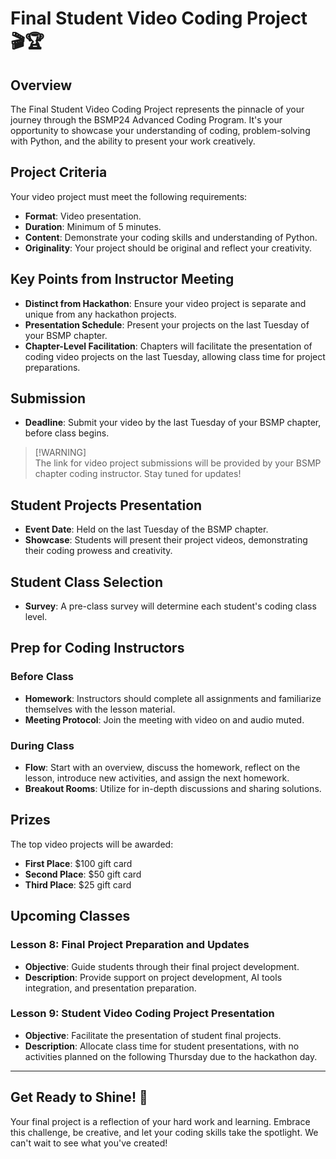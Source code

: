 <!-- /final_student_video_project/README.md -->  
# Final Student Video Coding Project 🎬🏆  
   
## Overview  
   
The Final Student Video Coding Project represents the pinnacle of your journey through the BSMP24 Advanced Coding Program. It's your opportunity to showcase your understanding of coding, problem-solving with Python, and the ability to present your work creatively.  
   
## Project Criteria  
   
Your video project must meet the following requirements:  
   
- **Format**: Video presentation.  
- **Duration**: Minimum of 5 minutes.  
- **Content**: Demonstrate your coding skills and understanding of Python.  
- **Originality**: Your project should be original and reflect your creativity.  
   
## Key Points from Instructor Meeting  
   
- **Distinct from Hackathon**: Ensure your video project is separate and unique from any hackathon projects.  
- **Presentation Schedule**: Present your projects on the last Tuesday of your BSMP chapter.  
- **Chapter-Level Facilitation**: Chapters will facilitate the presentation of coding video projects on the last Tuesday, allowing class time for project preparations.  
   
## Submission  
   
- **Deadline**: Submit your video by the last Tuesday of your BSMP chapter, before class begins.  
   
> [!WARNING] <!--[!ATTENTION] ⚠️-->  
> The link for video project submissions will be provided by your BSMP chapter coding instructor. Stay tuned for updates!  
   
## Student Projects Presentation  
   
- **Event Date**: Held on the last Tuesday of the BSMP chapter.  
- **Showcase**: Students will present their project videos, demonstrating their coding prowess and creativity.  
   
## Student Class Selection  
   
- **Survey**: A pre-class survey will determine each student's coding class level.  
   
## Prep for Coding Instructors  
   
### Before Class  
   
- **Homework**: Instructors should complete all assignments and familiarize themselves with the lesson material.  
- **Meeting Protocol**: Join the meeting with video on and audio muted.  
   
### During Class  
   
- **Flow**: Start with an overview, discuss the homework, reflect on the lesson, introduce new activities, and assign the next homework.  
- **Breakout Rooms**: Utilize for in-depth discussions and sharing solutions.  
   
## Prizes  
   
The top video projects will be awarded:  
   
- **First Place**: $100 gift card  
- **Second Place**: $50 gift card  
- **Third Place**: $25 gift card  
   
## Upcoming Classes  
   
### Lesson 8: Final Project Preparation and Updates  
   
- **Objective**: Guide students through their final project development.  
- **Description**: Provide support on project development, AI tools integration, and presentation preparation.  
   
### Lesson 9: Student Video Coding Project Presentation  
   
- **Objective**: Facilitate the presentation of student final projects.  
- **Description**: Allocate class time for student presentations, with no activities planned on the following Thursday due to the hackathon day.  
   
---  
   
## Get Ready to Shine! 🌟  
   
Your final project is a reflection of your hard work and learning. Embrace this challenge, be creative, and let your coding skills take the spotlight. We can't wait to see what you've created!